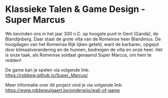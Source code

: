 # Klassieke Talen & Game Design - Super Marcus

We bevinden ons in het jaar 300 n.C. op hoogste punt in Gent (Ganda), de Blandijnberg. Daar staat de grote villa van de Romeinse heer Blandinius. De hoogdagen van het Romeinse Rijk lijken geteld, want de barbaren, opgejut door klimaatverandering en de hunnen, bedreigen de villa en onze heer. Het is onze taak, als Romeinse soldaat genaamd Super Marcus, om hem te redden! 

De game kan je spelen via volgende link: 
https://robbew.github.io/Super_Marcus/

Meer informatie over dit project vind je via volgende link: 
https://www.robbewulgaert.be/onderwijs/wall-of-game
